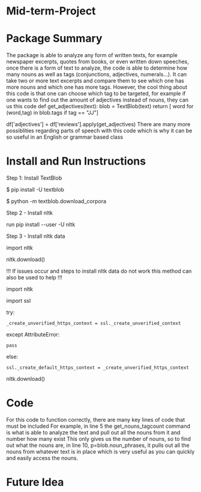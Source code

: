 # Mid-term-Project

# Package Summary
The package is able to analyze any form of written texts, for example newspaper excerpts, quotes from books, or even written down speeches, once there is a form of text to analyze, the code is able to determine how many nouns as well as tags (conjunctions, adjectives, numerals...). It can take two or more text excerpts and compare them to see which one has more nouns and which one has more tags. However, the cool thing about this code is that one can choose which tag to be targeted, for example if one wants to find out the amount of adjectives instead of nouns, they can us this code 
def get_adjectives(text):
    blob = TextBlob(text)
    return [ word for (word,tag) in blob.tags if tag == "JJ"]

df['adjectives'] = df['reviews'].apply(get_adjectives)
There are many more possiblities regarding parts of speech with this code which is why it can be so useful in an English or grammar based class

# Install and Run Instructions
Step 1:
Install TextBlob

$ pip install -U textblob

$ python -m textblob.download_corpora

Step 2 - Install nltk

run pip install --user -U nltk

Step 3 - Install nltk data

import nltk

nltk.download()

!!! If issues occur and steps to install nltk data do not work this method can also be used to help !!!

import nltk

import ssl

try:
    
    _create_unverified_https_context = ssl._create_unverified_context

except AttributeError:
    
    pass

else:
    
    ssl._create_default_https_context = _create_unverified_https_context

nltk.download()
# Code
For this code to function correctly, there are many key lines of code that must be included
For example, in line 5 the get_nouns_tagcount command is what is able to analyze the text and pull out all the nouns from it and number how many exist
This only gives us the number of nouns, so to find out what the nouns are, in line 10, p=blob.noun_phrases, it pulls out all the nouns from whatever text is in place which is very useful as you can quickly and easily access the nouns.
# Future Idea
